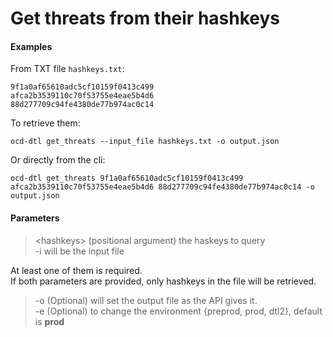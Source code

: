 # Get threats from their hashkeys

#### Examples

From TXT file `hashkeys.txt`:

    9f1a0af65610adc5cf10159f0413c499
    afca2b3539110c70f53755e4eae5b4d6
    88d277709c94fe4380de77b974ac0c14

To retrieve them:
    
    ocd-dtl get_threats --input_file hashkeys.txt -o output.json

Or directly from the cli:
    
    ocd-dtl get_threats 9f1a0af65610adc5cf10159f0413c499 afca2b3539110c70f53755e4eae5b4d6 88d277709c94fe4380de77b974ac0c14 -o output.json

#### Parameters

> <hashkeys\> (positional argument) the haskeys to query   
> -i will be the input file  

At least one of them is required.  
If both parameters are provided, only hashkeys in the file will be retrieved. 

> -o (Optional) will set the output file as the API gives it.  
> -e (Optional) to change the environment {preprod, prod, dtl2},  default is **prod**  
